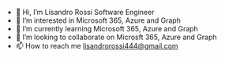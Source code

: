 - 👋 Hi, I’m Lisandro Rossi Software Engineer
- 👀 I’m interested in Microsoft 365, Azure and Graph
- 🌱 I’m currently learning Microsoft 365, Azure and Graph
- 💞️ I’m looking to collaborate on Microsft 365, Azure and Graph
- 📫 How to reach me lisandrorossi444@gmail.com

<!---
lisandro444/lisandro444 is a ✨ special ✨ repository because its `README.md` (this file) appears on your GitHub profile.
You can click the Preview link to take a look at your changes.
--->
